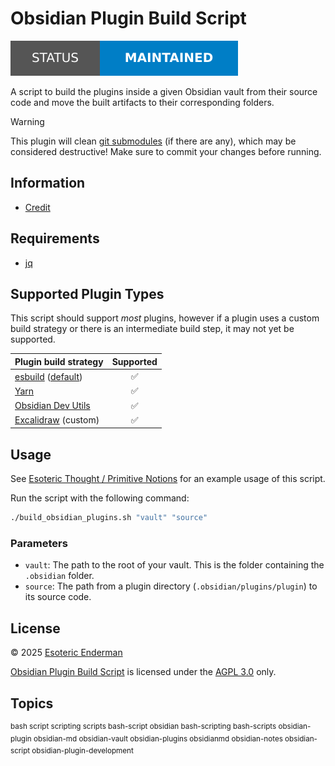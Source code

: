 # Obsidian Plugin Build Script

[![Project status: maintained][status]][root]

A script to build the plugins inside a given Obsidian vault from their source code and move the built artifacts to their corresponding folders.

> [!WARNING]
> This plugin will clean [git submodules][git-submodules] (if there are any), which may be considered destructive! Make sure to commit your changes before running.

## Information

- [Credit][credit]

## Requirements

- [jq][jq]

## Supported Plugin Types

This script should support *most* plugins, however if a plugin uses a custom build strategy or there is an intermediate build step, it may not yet be supported.

| Plugin build strategy                                         | Supported |
|---------------------------------------------------------------|:---------:|
| [esbuild][esbuild] ([default][default-esbuild-configuration]) | ✅        |
| [Yarn][yarn]                                                  | ✅        |
| [Obsidian Dev Utils][dev-utils]                               | ✅        |
| [Excalidraw][excalidraw] (custom)                             | ✅        |

## Usage

See [Esoteric Thought / Primitive Notions][example] for an example usage of this script.

Run the script with the following command:

```sh
./build_obsidian_plugins.sh "vault" "source"
```

### Parameters

- `vault`: The path to the root of your vault. This is the folder containing the `.obsidian` folder.
- `source`: The path from a plugin directory (`.obsidian/plugins/plugin`) to its source code.

## License

&copy; 2025 [Esoteric Enderman][author-website]

[Obsidian Plugin Build Script][root] is licensed under the [AGPL 3.0][license] only.

## Topics

<sup>bash script scripting scripts bash-script obsidian bash-scripting bash-scripts obsidian-plugin obsidian-md obsidian-vault obsidian-plugins obsidianmd obsidian-notes obsidian-script obsidian-plugin-development</sup>

<!-- Link aliases -->

[root]: /

[author-website]: https://enderman.dev

[status]: ./assets/images/badges/status.svg

<!-- References -->

[esbuild]: https://esbuild.github.io/
[default-esbuild-configuration]: https://github.com/obsidianmd/obsidian-sample-plugin/blob/6d09ce3e39c4e48d756d83e7b51583676939a5a7/esbuild.config.mjs

[yarn]: https://github.com/yarnpkg/berry
[dev-utils]: https://github.com/mnaoumov/obsidian-dev-utils
[excalidraw]: https://github.com/zsviczian/obsidian-excalidraw-plugin

[example]: https://gitlab.com/esotericthought/primitive-notions

[git-submodules]: https://git-scm.com/book/en/v2/Git-Tools-Submodules

<!-- Dependencies -->

[jq]: https://jqlang.org/

<!-- Files -->

[license]: ../LICENSE
[credit]: ./CREDIT.md
